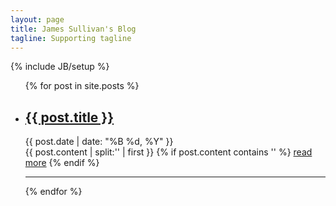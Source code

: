 ```yaml
---
layout: page
title: James Sullivan's Blog
tagline: Supporting tagline
---
```

{% include JB/setup %}

<ul class="posts">
{% for post in site.posts %}
<li>
    <div class="post-preview">
        <h2><a href="{{ post.url }}">{{ post.title }}</a></h2>
        <div class="post-date">{{ post.date | date: "%B %d, %Y" }}</div>
        {{ post.content | split:'<!--break-->' | first }}
        {% if post.content contains '<!--break-->' %}
            <a href="{{ post.url }}">read more</a>
        {% endif %}
    </div>
    <hr>
</li>
{% endfor %}
</ul>

